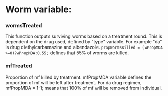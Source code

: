 

# Worm variable:
### wormsTreated
This function outputs surviving worms based on a treatment round. This is dependent on the drug used, defined by "type" variable. For example "da" is drug diethylcarbamazine and albendazole. ``` propWormsKilled = (wPropMDA >=0)?wPropMDA:0.55; ``` defines that 55% of worms are killed.
### mfTreated
Proportion of mf killed by treatment. mfPropMDA variable defines the proportion of mf will be left after treatment. For da drug regimen, mfPropMDA = 1-1; means that 100% of mf will be removed from individual. 
